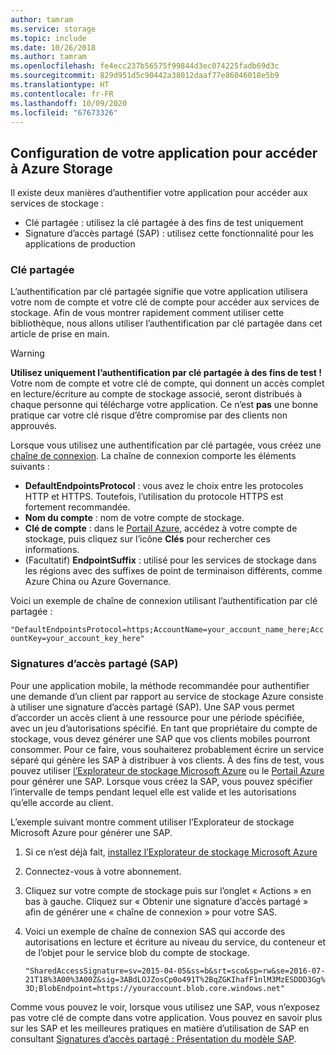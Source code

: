 ```yaml
---
author: tamram
ms.service: storage
ms.topic: include
ms.date: 10/26/2018
ms.author: tamram
ms.openlocfilehash: fe4ecc237b56575f99844d3ec074225fadb69d3c
ms.sourcegitcommit: 829d951d5c90442a38012daaf77e86046018e5b9
ms.translationtype: HT
ms.contentlocale: fr-FR
ms.lasthandoff: 10/09/2020
ms.locfileid: "67673326"
---
```

## <a name="configure-your-application-to-access-azure-storage"></a>Configuration de votre application pour accéder à Azure Storage
Il existe deux manières d’authentifier votre application pour accéder aux services de stockage :

* Clé partagée : utilisez la clé partagée à des fins de test uniquement
* Signature d’accès partagé (SAP) : utilisez cette fonctionnalité pour les applications de production

### <a name="shared-key"></a>Clé partagée
L’authentification par clé partagée signifie que votre application utilisera votre nom de compte et votre clé de compte pour accéder aux services de stockage. Afin de vous montrer rapidement comment utiliser cette bibliothèque, nous allons utiliser l’authentification par clé partagée dans cet article de prise en main.

> [!WARNING] 
> **Utilisez uniquement l’authentification par clé partagée à des fins de test !** Votre nom de compte et votre clé de compte, qui donnent un accès complet en lecture/écriture au compte de stockage associé, seront distribués à chaque personne qui télécharge votre application. Ce n’est **pas** une bonne pratique car votre clé risque d’être compromise par des clients non approuvés.
> 
> 

Lorsque vous utilisez une authentification par clé partagée, vous créez une [chaîne de connexion](../articles/storage/common/storage-configure-connection-string.md). La chaîne de connexion comporte les éléments suivants :  

* **DefaultEndpointsProtocol** : vous avez le choix entre les protocoles HTTP et HTTPS. Toutefois, l’utilisation du protocole HTTPS est fortement recommandée.
* **Nom du compte** : nom de votre compte de stockage.
* **Clé de compte** : dans le [Portail Azure](https://portal.azure.com), accédez à votre compte de stockage, puis cliquez sur l’icône **Clés** pour rechercher ces informations.
* (Facultatif) **EndpointSuffix** : utilisé pour les services de stockage dans les régions avec des suffixes de point de terminaison différents, comme Azure China ou Azure Governance.

Voici un exemple de chaîne de connexion utilisant l’authentification par clé partagée :

`"DefaultEndpointsProtocol=https;AccountName=your_account_name_here;AccountKey=your_account_key_here"`

### <a name="shared-access-signatures-sas"></a>Signatures d’accès partagé (SAP)
Pour une application mobile, la méthode recommandée pour authentifier une demande d’un client par rapport au service de stockage Azure consiste à utiliser une signature d’accès partagé (SAP). Une SAP vous permet d’accorder un accès client à une ressource pour une période spécifiée, avec un jeu d’autorisations spécifié.
En tant que propriétaire du compte de stockage, vous devez générer une SAP que vos clients mobiles pourront consommer. Pour ce faire, vous souhaiterez probablement écrire un service séparé qui génère les SAP à distribuer à vos clients. À des fins de test, vous pouvez utiliser [l’Explorateur de stockage Microsoft Azure](https://storageexplorer.com) ou le [Portail Azure](https://portal.azure.com) pour générer une SAP. Lorsque vous créez la SAP, vous pouvez spécifier l’intervalle de temps pendant lequel elle est valide et les autorisations qu’elle accorde au client.

L’exemple suivant montre comment utiliser l’Explorateur de stockage Microsoft Azure pour générer une SAP.

1. Si ce n’est déjà fait, [installez l’Explorateur de stockage Microsoft Azure](https://storageexplorer.com)
2. Connectez-vous à votre abonnement.
3. Cliquez sur votre compte de stockage puis sur l’onglet « Actions » en bas à gauche. Cliquez sur « Obtenir une signature d’accès partagé » afin de générer une « chaîne de connexion » pour votre SAS.
4. Voici un exemple de chaîne de connexion SAS qui accorde des autorisations en lecture et écriture au niveau du service, du conteneur et de l’objet pour le service blob du compte de stockage.
   
   `"SharedAccessSignature=sv=2015-04-05&ss=b&srt=sco&sp=rw&se=2016-07-21T18%3A00%3A00Z&sig=3ABdLOJZosCp0o491T%2BqZGKIhafF1nlM3MzESDDD3Gg%3D;BlobEndpoint=https://youraccount.blob.core.windows.net"`

Comme vous pouvez le voir, lorsque vous utilisez une SAP, vous n’exposez pas votre clé de compte dans votre application. Vous pouvez en savoir plus sur les SAP et les meilleures pratiques en matière d’utilisation de SAP en consultant [Signatures d’accès partagé : Présentation du modèle SAP](../articles/storage/common/storage-dotnet-shared-access-signature-part-1.md).


